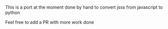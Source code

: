 This is a port at the moment done by hand to convert jsss from javascript to python

Feel free to add a PR with more work done
